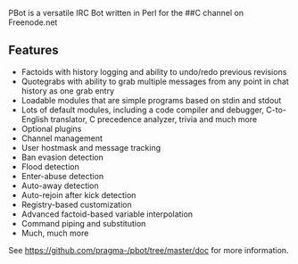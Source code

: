 PBot is a versatile IRC Bot written in Perl for the ##C channel on Freenode.net

Features
--------

* Factoids with history logging and ability to undo/redo previous revisions
* Quotegrabs with ability to grab multiple messages from any point in chat history as one grab entry
* Loadable modules that are simple programs based on stdin and stdout
* Lots of default modules, including a code compiler and debugger, C-to-English translator, C precedence analyzer, trivia and much more
* Optional plugins
* Channel management
* User hostmask and message tracking
* Ban evasion detection
* Flood detection
* Enter-abuse detection
* Auto-away detection
* Auto-rejoin after kick detection
* Registry-based customization
* Advanced factoid-based variable interpolation
* Command piping and substitution
* Much, much more

See https://github.com/pragma-/pbot/tree/master/doc for more information.

